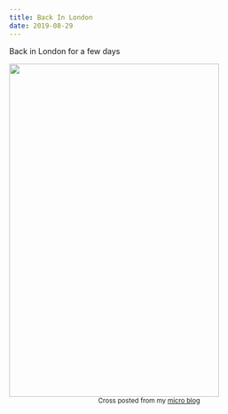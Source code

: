 ```yaml
---
title: Back In London
date: 2019-08-29
---
```


<p>Back in London for a few days </p>
<img src="https://JoshNicholas.micro.blog/uploads/2019/decf732643.jpg" width="378" height="600" alt="" />
<br>
<center><small>Cross posted from my <a href='http://micro.blog/joshnicholas'>micro blog</a></small></center>
<br>
